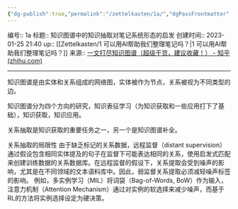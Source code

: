 ```yaml
---
{"dg-publish":true,"permalink":"/zettelkasten/1a/","dgPassFrontmatter":true}
---
```


编号:: 1a
标题:: 知识图谱中的知识抽取对笔记系统形态的启发
创建时间:: 2023-01-25 21:40
up:: [[Zettelkasten/1 可以用AI帮助我们整理笔记吗？\|1 可以用AI帮助我们整理笔记吗？]]
来源:: [一文打尽知识图谱（超级干货，建议收藏！） - 知乎 (zhihu.com)](https://zhuanlan.zhihu.com/p/474101053)

---
知识图谱是由实体和关系组成的网络图，实体被作为节点，关系被视为不同类型的边。

知识图谱分为四个方向的研究，知识表征学习（为知识获取和一些应用打下了基础），知识获取，知识应用。

关系抽取是知识获取的重要任务之一，另一个是知识图谱补全。

关系抽取的局限性
由于缺乏标记的关系数据，远程监督（distant supervision）通过假设包含相同实体提及的句子在监督下可能表达相同的关系，使用启发式匹配来创建训练数据的关系数据库。在远程监督的假设下，关系提取会受到噪声的影响，尤其是在不同领域的文本语料库中。因此，弱监督关系提取必须减轻噪声标签的影响。
例如，多实例学习（MIL）将词袋（Bag-of-Words, BoW）作为输入，注意力机制（Attention Mechanism）通过对实例的软选择来减少噪声，而基于RL的方法将实例选择设定为硬决策。


